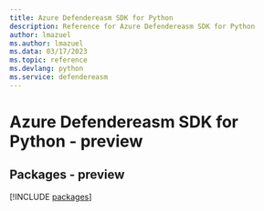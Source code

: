```yaml
---
title: Azure Defendereasm SDK for Python
description: Reference for Azure Defendereasm SDK for Python
author: lmazuel
ms.author: lmazuel
ms.data: 03/17/2023
ms.topic: reference
ms.devlang: python
ms.service: defendereasm
---
```

# Azure Defendereasm SDK for Python - preview
## Packages - preview
[!INCLUDE [packages](defendereasm-index.md)]